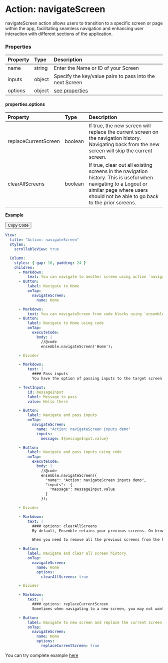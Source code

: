 # Action: navigateScreen

navigateScreen action allows users to transition to a specific screen or page within the app, facilitating seamless navigation and enhancing user interaction with different sections of the application.

### Properties

| Property | Type   | Description                                              |
| :------- | :----- | :------------------------------------------------------- |
| name     | string | Enter the Name or ID of your Screen                      |
| inputs   | object | Specify the key/value pairs to pass into the next Screen |
| options  | object | [see properties]()                                       |

#### properties.options

| Property             | Type    | Description                                                                                                                                                                                   |
| :------------------- | :------ | :-------------------------------------------------------------------------------------------------------------------------------------------------------------------------------------------- |
| replaceCurrentScreen | boolean | If true, the new screen will replace the current screen on the navigation history. Navigating back from the new screen will skip the current screen.                                          |
| clearAllScreens      | boolean | If true, clear out all existing screens in the navigation history. This is useful when navigating to a Logout or similar page where users should not be able to go back to the prior screens. |

**Example**

<div class="code-container" markdown=1>
  <button onclick="copyCode()" class="copy-code-button">Copy Code</button>

```yaml
View:
  title: "Action: navigateScreen"
  styles:
    scrollableView: true

  Column:
    styles: { gap: 16, padding: 24 }
    children:
      - Markdown:
          text: You can navigate to another screen using action `navigateScreen`
      - Button:
          label: Navigate to Home
          onTap:
            navigateScreen:
              name: Home

      - Markdown:
          text: You can navigateScreen from code blocks using `ensemble.navigateScreen('ScreenName');`.
      - Button:
          label: Navigate to Home using code
          onTap:
            executeCode:
              body: |
                //@code
                ensemble.navigateScreen('Home');

      - Divider

      - Markdown:
          text: |
            #### Pass inputs
            You have the option of passing inputs to the target screen.

      - TextInput:
          id: messageInput
          label: Message to pass
          value: Hello there

      - Button:
          label: Navigate and pass inputs
          onTap:
            navigateScreen:
              name: "Action: navigateScreen inputs demo"
              inputs:
                message: ${messageInput.value}

      - Button:
          label: Navigate and pass inputs using code
          onTap:
            executeCode:
              body: |
                //@code
                ensemble.navigateScreen({
                  "name": "Action: navigateScreen inputs demo",
                  "inputs":  { 
                    "message": messageInput.value
                  }
                });

      - Divider

      - Markdown:
          text: |
            #### options: clearAllScreens
            By default, Ensemble retains your previous screens. On browser, user can press back button and get the previous view. 

            When you need to remove all the previous screens from the history stack, as in a logout scenario, use `clearAllScreens: true`.

      - Button:
          label: Navigate and clear all screen history
          onTap:
            navigateScreen:
              name: Home
              options:
                clearAllScreens: true

      - Divider

      - Markdown:
          text: |
            #### options: replaceCurrentScreen
            Sometimes when navigating to a new screen, you may not want the user to go back to the current screen. An example is after logging in, hitting back should not take the user back to the login screen. Use the flag `replaceCurrentScreen: true` to remove the current screen from the history stack.

      - Button:
          label: Navigate to new screen and replace the current screen
          onTap:
            navigateScreen:
              name: Home
              options:
                replaceCurrentScreen: true
```

  </div>

You can try complete example [here](https://studio.ensembleui.com/app/e24402cb-75e2-404c-866c-29e6c3dd7992/screen/kgGUzKx0YiIWp96auaEO?propertyPanelEnabled=true&instantPreviewDisabled=false&editorV2Enabled=true)
